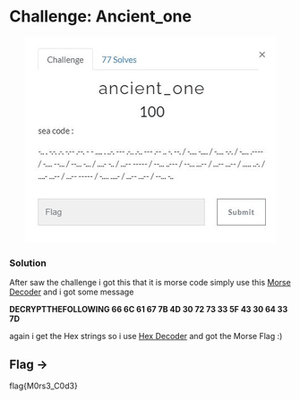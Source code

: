 
# Challenge: Ancient_one

<p align="center">
  <img alt = "ancient_one" src="https://github.com/VulnFreak/The-Cyber-Grabs-CTF/blob/master/Images/ancient_one.JPG">
</p>

### Solution

After saw the challenge i got this that it is morse code simply use this [Morse Decoder](https://www.boxentriq.com/code-breaking/morse-code) and i got some message

**DECRYPTTHEFOLLOWING 66 6C 61 67 7B 4D 30 72 73 33 5F 43 30 64 33 7D**

again i get the Hex strings so i use [Hex Decoder](http://www.unit-conversion.info/texttools/hexadecimal/) and got the Morse Flag :)

## Flag ->
flag{M0rs3_C0d3}

